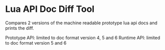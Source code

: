 # Lua API Doc Diff Tool

Compares 2 versions of the machine readable prototype lua api docs and prints the diff.

Prototype API: limited to doc format version 4, 5 and 6
Runtime API: limited to doc format version 5 and 6
